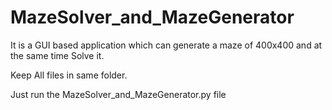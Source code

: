 # MazeSolver_and_MazeGenerator
It is a GUI based application which can generate a maze of 400x400 and at the same time Solve it.

Keep All files in same folder.

Just run the MazeSolver_and_MazeGenerator.py file
